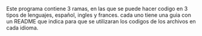 Este programa contiene 3 ramas, en las que se puede hacer codigo en 3 tipos de lenguajes, español, ingles y frances.
cada uno tiene una guia con un README que indica para que se utilizaran los codigos de los archivos en cada idioma.
